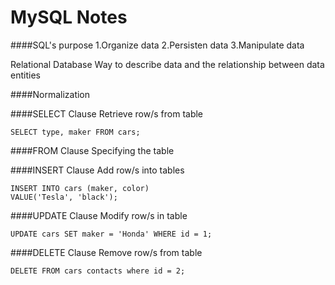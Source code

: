 MySQL Notes
===========

####SQL's purpose 
1.Organize data
2.Persisten data
3.Manipulate data

Relational Database
Way to describe data and the relationship between data entities




####Normalization




####SELECT Clause
Retrieve row/s from table 

~~~~
SELECT type, maker FROM cars;
~~~~

####FROM Clause
Specifying the table 


####INSERT Clause
Add row/s into tables

~~~~
INSERT INTO cars (maker, color)
VALUE('Tesla', 'black');
~~~~

####UPDATE Clause
Modify row/s in table

~~~~
UPDATE cars SET maker = 'Honda' WHERE id = 1;
~~~~

####DELETE Clause
Remove row/s from table

~~~~
DELETE FROM cars contacts where id = 2;
~~~~
